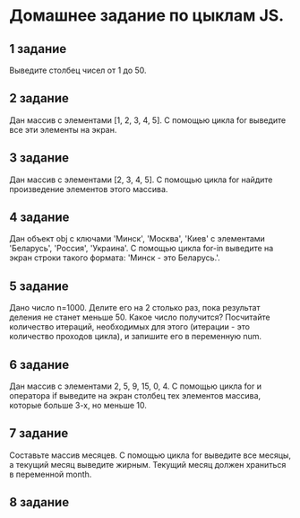 # Домашнее задание по цыклам JS.

## 1 задание

Выведите столбец чисел от 1 до 50.

## 2 задание

Дан массив с элементами [1, 2, 3, 4, 5]. С помощью цикла for выведите все эти элементы на экран.

## 3 задание

Дан массив с элементами [2, 3, 4, 5]. С помощью цикла for найдите произведение элементов этого массива.

## 4 задание

Дан объект obj с ключами 'Минск', 'Москва', 'Киев' с элементами 'Беларусь', 'Россия', 'Украина'. С помощью цикла for-in выведите на экран строки такого формата: 'Минск - это Беларусь.'.

## 5 задание

 Дано число n=1000. Делите его на 2 столько раз, пока результат деления не станет меньше 50. Какое число получится? Посчитайте количество итераций, необходимых для этого (итерации - это количество проходов цикла), и запишите его в переменную num.

## 6 задание

Дан массив с элементами 2, 5, 9, 15, 0, 4. С помощью цикла for и оператора if выведите на экран столбец тех элементов массива, которые больше 3-х, но меньше 10.

## 7 задание

Составьте массив месяцев. С помощью цикла for выведите все месяцы, а текущий месяц выведите жирным. Текущий месяц должен храниться в переменной month.

## 8 задание